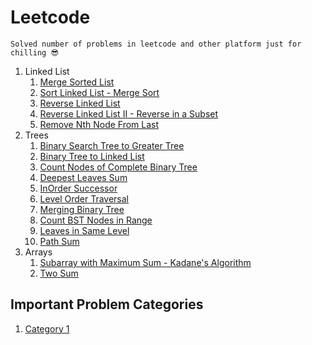 # Leetcode

    Solved number of problems in leetcode and other platform just for chilling 😎

1. Linked List
	1. [Merge Sorted List](https://github.com/irshedahamed/leetcode/blob/main/MergeSortedList.java)
	1. [Sort Linked List - Merge Sort](https://github.com/irshedahamed/leetcode/blob/main/SortLinkedList.java)
	1. [Reverse Linked List](https://github.com/irshedahamed/leetcode/blob/main/ReverseLinkedList.java)
	1. [Reverse Linked List II - Reverse in a Subset](https://github.com/irshedahamed/leetcode/blob/main/ReverseLinkedListII.java)
	1. [Remove Nth Node From Last](https://github.com/irshedahamed/leetcode/blob/main/RemoveNthNodeFromLast.java)
1. Trees
	1. [Binary Search Tree to Greater Tree](https://github.com/irshedahamed/leetcode/blob/main/Trees/BSTtoGST.java)
	2. [Binary Tree to Linked List](https://github.com/irshedahamed/leetcode/blob/main/Trees/BinaryTreeToLinkedList.java)
	3. [Count Nodes of Complete Binary Tree](https://github.com/irshedahamed/leetcode/blob/main/Trees/CountNodesOfCompleteBinaryTree.java)
	4. [Deepest Leaves Sum](https://github.com/irshedahamed/leetcode/blob/main/Trees/DeepestLeavesSum.java)
	5. [InOrder Successor](https://github.com/irshedahamed/leetcode/blob/main/Trees/InOrderSuccessor.java)
	6. [Level Order Traversal](https://github.com/irshedahamed/leetcode/blob/main/Trees/LevelOrderTraversal.java)
	7. [Merging Binary Tree](https://github.com/irshedahamed/leetcode/blob/main/Trees/MergingBinaryTree.java)
	8. [Count BST Nodes in Range](https://github.com/irshedahamed/leetcode/blob/main/Trees/CountBSTNodesInRange.java)
	9. [Leaves in Same Level](https://github.com/irshedahamed/leetcode/blob/main/Trees/LeavesInSameLevel.java)
	10. [Path Sum](https://github.com/irshedahamed/leetcode/blob/main/Trees/DFS/PathSum.java)
1. Arrays
 	1. [Subarray with Maximum Sum - Kadane's Algorithm](https://github.com/irshedahamed/leetcode/blob/main/Arrays%26String/MaxSubArray.java)
 	2. [Two Sum](https://github.com/irshedahamed/leetcode/blob/main/Arrays%26String/TwoSum.java)

## Important Problem Categories
  1. [Category 1](https://github.com/irshedahamed/leetcode/blob/main/ImportantProb/Catergory_G.md)
 
